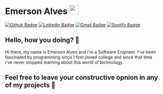 # Emerson Alves <img src="https://github.com/TheDudeThatCode/TheDudeThatCode/blob/master/Assets/Mario_Hello_Big.gif" width="30px">

[![Github Badge](https://img.shields.io/badge/-Github-000?style=flat-square&logo=Github&logoColor=white&link=https://github.com/Katsshura)](https://github.com/Katsshura)
[![Linkedin Badge](https://img.shields.io/badge/-LinkedIn-blue?style=flat-square&logo=Linkedin&logoColor=white&link=https://www.linkedin.com/in/katsshura/)](https://www.linkedin.com/in/katsshura/)
[![Gmail Badge](https://img.shields.io/badge/-Gmail-c14438?style=flat-square&logo=Gmail&logoColor=white&link=mailto:xr.emerson@gmail.com)](mailto:xr.emerson@gmail.com)
[![Spotify Badge](https://img.shields.io/badge/spotify-%231ED760.svg?style=flat-square&logo=spotify&logoColor=white)](https://open.spotify.com/playlist/7DH4M2UzcpTWZMddISQqr7)

## Hello, how you doing? 👋

Hi there, my name is Emerson Alves and I'm a Software Engineer. I've been fascinated by programming since I first joined college and since that time i've never stopped learning about this world of technology.

Feel free to leave your constructive opnion in any of my projects 💙
---
